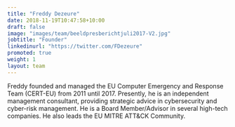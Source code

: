 ```yaml
---
title: "Freddy Dezeure"
date: 2018-11-19T10:47:58+10:00
draft: false
image: "images/team/beeldpresberichtjuli2017-V2.jpg"
jobtitle: "Founder"
linkedinurl: "https://twitter.com/FDezeure"
promoted: true
weight: 1
layout: team
---
```


Freddy founded and managed the EU Computer Emergency and Response Team (CERT-EU) from 2011 until 2017. Presently, he is an independent management consultant, providing strategic advice in cybersecurity and cyber-risk management. He is a Board Member/Advisor in several high-tech companies. He also leads the EU MITRE ATT&CK Community.

